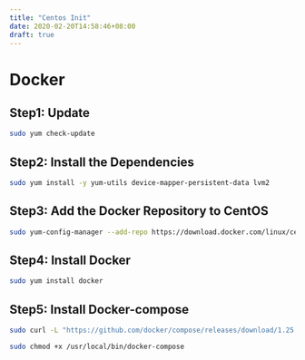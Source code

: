 ```yaml
---
title: "Centos Init"
date: 2020-02-20T14:58:46+08:00
draft: true
---
```


# Docker

## Step1: Update

```bash
sudo yum check-update
```

## Step2: Install the Dependencies

```bash
sudo yum install -y yum-utils device-mapper-persistent-data lvm2
```

## Step3: Add the Docker Repository to CentOS

```bash
sudo yum-config-manager --add-repo https://download.docker.com/linux/centos/docker-ce.repo
```

## Step4: Install Docker

```bash
sudo yum install docker
```

## Step5: Install Docker-compose

```bash
sudo curl -L "https://github.com/docker/compose/releases/download/1.25.3/docker-compose-$(uname -s)-$(uname -m)" -o /usr/local/bin/docker-compose

sudo chmod +x /usr/local/bin/docker-compose
```
